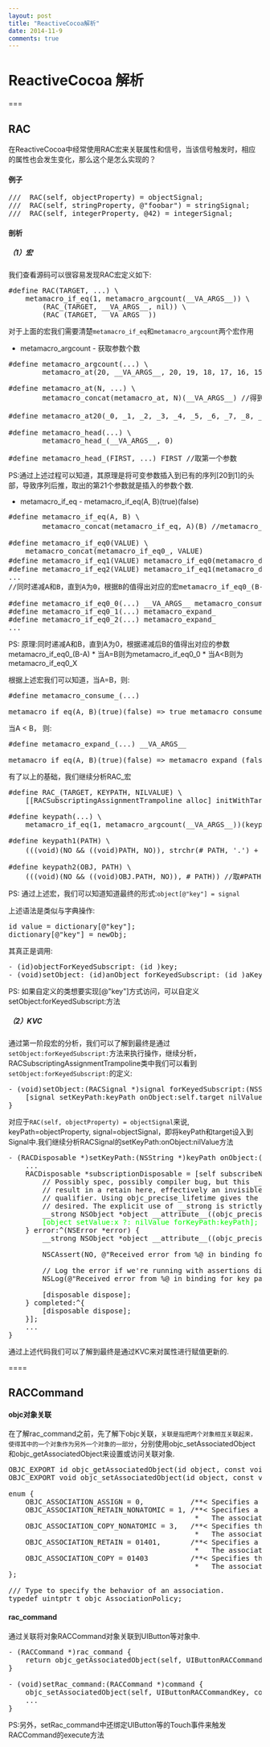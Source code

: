 ```yaml
---
layout: post
title: "ReactiveCocoa解析"
date: 2014-11-9
comments: true
---
```


# ReactiveCocoa 解析


===
## RAC
在ReactiveCocoa中经常使用RAC宏来关联属性和信号，当该信号触发时，相应的属性也会发生变化，那么这个是怎么实现的？

#### 例子
<pre>
///  RAC(self, objectProperty) = objectSignal;
///  RAC(self, stringProperty, @"foobar") = stringSignal;
///  RAC(self, integerProperty, @42) = integerSignal;
</pre>

#### 剖析

##### （1）宏
我们查看源码可以很容易发现RAC宏定义如下:
<pre>
#define RAC(TARGET, ...) \
    metamacro_if_eq(1, metamacro_argcount(__VA_ARGS__)) \
        (RAC_(TARGET, __VA_ARGS__, nil)) \
        (RAC_(TARGET, __VA_ARGS__))
</pre>
对于上面的宏我们需要清楚```metamacro_if_eq```和```metamacro_argcount```两个宏作用

* metamacro_argcount - 获取参数个数
<pre>
#define metamacro_argcount(...) \
        metamacro_at(20, __VA_ARGS__, 20, 19, 18, 17, 16, 15, 14, 13, 12, 11, 10, 9, 8, 7, 6, 5, 4, 3, 2, 1)
        
#define metamacro_at(N, ...) \
        metamacro_concat(metamacro_at, N)(__VA_ARGS__) //得到的值metamacro_at20
        
#define metamacro_at20(_0, _1, _2, _3, _4, _5, _6, _7, _8, _9, _10, _11, _12, _13, _14, _15, _16, _17, _18, _19, ...) metamacro_head(__VA_ARGS__) //取可变参数中的第一个

#define metamacro_head(...) \
        metamacro_head_(__VA_ARGS__, 0)
        
#define metamacro_head_(FIRST, ...) FIRST //取第一个参数
</pre>
PS:通过上述过程可以知道，其原理是将可变参数插入到已有的序列[20到1]的头部，导致序列后推，取出的第21个参数就是插入的参数个数.

* metamacro_if_eq - metamacro_if_eq(A, B)(true)(false)
<pre>
#define metamacro_if_eq(A, B) \
        metamacro_concat(metamacro_if_eq, A)(B) //metamacro_concat负责连接参数
        
#define metamacro_if_eq0(VALUE) \
    metamacro_concat(metamacro_if_eq0_, VALUE)
#define metamacro_if_eq1(VALUE) metamacro_if_eq0(metamacro_dec(VALUE)) //metamacro_dec将VALUE值-1
#define metamacro_if_eq2(VALUE) metamacro_if_eq1(metamacro_dec(VALUE))
...
//同时递减A和B，直到A为0，根据B的值得出对应的宏metamacro_if_eq0_(B-A)

#define metamacro_if_eq0_0(...) __VA_ARGS__ metamacro_consume_
#define metamacro_if_eq0_1(...) metamacro_expand_
#define metamacro_if_eq0_2(...) metamacro_expand_
...     
</pre>
PS: 原理:同时递减A和B，直到A为0，根据递减后B的值得出对应的参数metamacro_if_eq0_(B-A)
	* 当A=B则为metamacro_if_eq0_0
	* 当A<B则为metamacro_if_eq0_X
	
根据上述宏我们可以知道，当A=B，则:
<pre>
#define metamacro_consume_(...)

metamacro_if_eq(A, B)(true)(false) => true metamacro_consume_(false) => true
</pre>

当A < B， 则:
<pre>
#define metamacro_expand_(...) __VA_ARGS__

metamacro_if_eq(A, B)(true)(false) => metamacro_expand_(false) => false
</pre>

有了以上的基础，我们继续分析RAC_宏

<pre>
#define RAC_(TARGET, KEYPATH, NILVALUE) \
    [[RACSubscriptingAssignmentTrampoline alloc] initWithTarget:(TARGET) nilValue:(NILVALUE)][@keypath(TARGET, KEYPATH)]
    
#define keypath(...) \
    metamacro_if_eq(1, metamacro_argcount(__VA_ARGS__))(keypath1(__VA_ARGS__))(keypath2(__VA_ARGS__))

#define keypath1(PATH) \
    (((void)(NO && ((void)PATH, NO)), strchr(# PATH, '.') + 1)) //#将参数转成字符串

#define keypath2(OBJ, PATH) \
    (((void)(NO && ((void)OBJ.PATH, NO)), # PATH)) //取#PATH
</pre>
PS: 通过上述宏，我们可以知道知道最终的形式:```object[@"key"] = signal```

上述语法是类似与字典操作:
<pre>
id value = dictionary[@"key"]; 
dictionary[@"key"] = newObj;
</pre>
其真正是调用:
<pre>
- (id)objectForKeyedSubscript: (id <NSCopying>)key; 
- (void)setObject: (id)anObject forKeyedSubscript: (id <NSCopying>)aKey;
</pre>
PS: 如果自定义的类想要实现[@"key"]方式访问，可以自定义setObject:forKeyedSubscript:方法

##### （2）KVC
通过第一阶段宏的分析，我们可以了解到最终是通过```setObject:forKeyedSubscript:```方法来执行操作，继续分析，RACSubscriptingAssignmentTrampoline类中我们可以看到```setObject:forKeyedSubscript:```的定义:
<pre>
- (void)setObject:(RACSignal *)signal forKeyedSubscript:(NSString *)keyPath {
	[signal setKeyPath:keyPath onObject:self.target nilValue:self.nilValue];
}
</pre>
对应于```RAC(self, objectProperty) = objectSignal```来说, keyPath=objectProperty, signal=objectSignal，即将keyPath和target设入到Signal中.我们继续分析RACSignal的setKeyPath:onObject:nilValue方法
<pre>
- (RACDisposable *)setKeyPath:(NSString *)keyPath onObject:(NSObject *)object nilValue:(id)nilValue {
	...
	RACDisposable *subscriptionDisposable = [self subscribeNext:^(id x) {
		// Possibly spec, possibly compiler bug, but this __bridge cast does not
		// result in a retain here, effectively an invisible __unsafe_unretained
		// qualifier. Using objc_precise_lifetime gives the __strong reference
		// desired. The explicit use of __strong is strictly defensive.
		__strong NSObject *object __attribute__((objc_precise_lifetime)) = (__bridge __strong id)objectPtr;
		<font color="00ff00">[object setValue:x ?: nilValue forKeyPath:keyPath];</font>
	} error:^(NSError *error) {
		__strong NSObject *object __attribute__((objc_precise_lifetime)) = (__bridge __strong id)objectPtr;

		NSCAssert(NO, @"Received error from %@ in binding for key path \"%@\" on %@: %@", self, keyPath, object, error);

		// Log the error if we're running with assertions disabled.
		NSLog(@"Received error from %@ in binding for key path \"%@\" on %@: %@", self, keyPath, object, error);

		[disposable dispose];
	} completed:^{
		[disposable dispose];
	}];
	...
}
</pre>
通过上述代码我们可以了解到最终是通过KVC来对属性进行赋值更新的.

====
## RACCommand
#### objc对象关联
在了解rac_command之前，先了解下objc关联，```关联是指把两个对象相互关联起来，使得其中的一个对象作为另外一个对象的一部分```，分别使用objc_setAssociatedObject和objc_getAssociatedObject来设置或访问关联对象.
<pre>
OBJC_EXPORT id objc_getAssociatedObject(id object, const void *key)
OBJC_EXPORT void objc_setAssociatedObject(id object, const void *key, id value, objc_AssociationPolicy policy)

enum {
    OBJC_ASSOCIATION_ASSIGN = 0,           /**< Specifies a weak reference to the associated object. */
    OBJC_ASSOCIATION_RETAIN_NONATOMIC = 1, /**< Specifies a strong reference to the associated object. 
                                            *   The association is not made atomically. */
    OBJC_ASSOCIATION_COPY_NONATOMIC = 3,   /**< Specifies that the associated object is copied. 
                                            *   The association is not made atomically. */
    OBJC_ASSOCIATION_RETAIN = 01401,       /**< Specifies a strong reference to the associated object.
                                            *   The association is made atomically. */
    OBJC_ASSOCIATION_COPY = 01403          /**< Specifies that the associated object is copied.
                                            *   The association is made atomically. */
};

/// Type to specify the behavior of an association.
typedef uintptr_t objc_AssociationPolicy;
</pre>
#### rac_command
通过关联将对象RACCommand对象关联到UIButton等对象中.
<pre>
- (RACCommand *)rac_command {
	return objc_getAssociatedObject(self, UIButtonRACCommandKey);
}

- (void)setRac_command:(RACCommand *)command {
	objc_setAssociatedObject(self, UIButtonRACCommandKey, command, OBJC_ASSOCIATION_RETAIN_NONATOMIC);
	...
}
</pre>
PS:另外，setRac_command中还绑定UIButton等的Touch事件来触发RACCommand的execute方法
